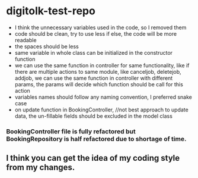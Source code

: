 # digitolk-test-repo
* I think the unnecessary variables used in the code, so I removed them 
* code should be clean, try to use less if else, the code will be more readable
* the spaces should be less
* same variable in whole class can be initialized in the constructor function
* we can use the same function in controller for same functionality, like if there are multiple actions to
    same module, like canceljob, deletejob, addjob, we can use the same function in controller 
with different params, the params will decide which function should be call for this action
* variables names should follow any naming convention, I preferred snake case
* on update function in BookingController, //not best approach to update data, 
  the un-fillable fields should be excluded in the model class



### BookingController file is fully refactored but BookingRepository is half refactored due to shortage of time.
## I think you can get the idea of my coding style from my changes.